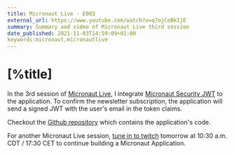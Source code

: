 ```yaml
---
title: Micronaut Live - E003
external_url: https://www.youtube.com/watch?v=q7ojCeBkIjE
summary: Summary and video of Micronaut Live third session
date_published: 2021-11-03T14:59:09+01:00
keywords:micronaut,micronautlive
---
```


# [%title]

In the 3rd session of [Micronaut Live](https://sergiodelamo.com/blog/micronaut-live-introduction.html), I integrate [Micronaut Security JWT](https://micronaut-projects.github.io/micronaut-security/latest/guide/#jwt) to the application. To confirm the newsletter subscription, the application will send a signed JWT with the user's email in the token claims.

Checkout the [Github repository](https://github.com/sdelamo/micronaut-live-newsletter/) which contains the application's code.

For another Micronaut Live session, [tune in to twitch](https://twitch.tv/micronautfw) tomorrow at 10:30 a.m. CDT / 17:30 CET to continue building a Micronaut Application. 